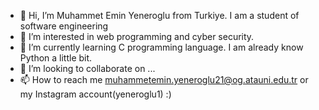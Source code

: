 - 👋 Hi, I’m Muhammet Emin Yeneroglu from Turkiye. I am a student of software engineering 
- 👀 I’m interested in web programming and cyber security.
- 🌱 I’m currently learning C programming language. I am already know Python a little bit.
- 💞️ I’m looking to collaborate on ...
- 📫 How to reach me muhammetemin.yeneroglu21@og.atauni.edu.tr or my Instagram account(yeneroglu1) :)

<!---
yeneroglu69/yeneroglu69 is a ✨ special ✨ repository because its `README.md` (this file) appears on your GitHub profile.
You can click the Preview link to take a look at your changes.
--->
